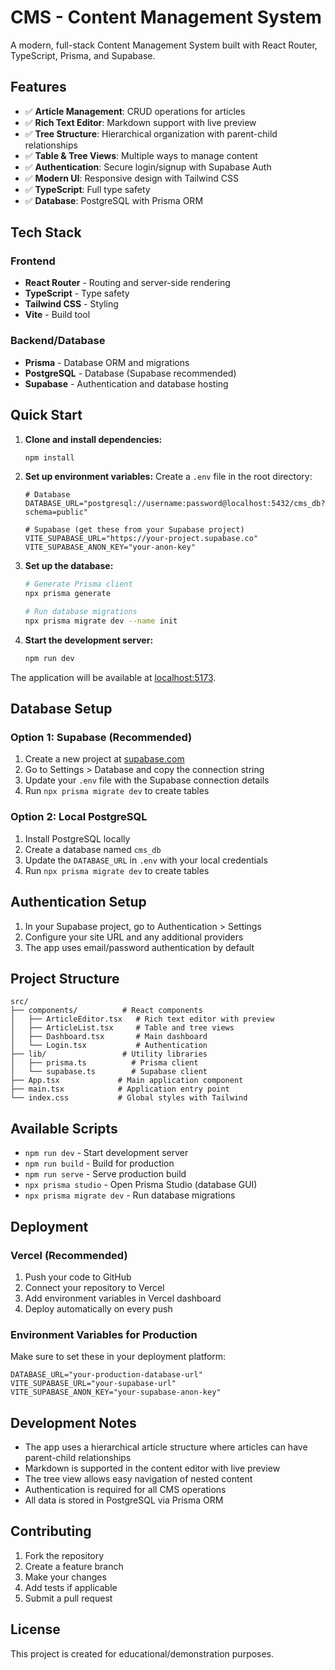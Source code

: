 # CMS - Content Management System

A modern, full-stack Content Management System built with React Router, TypeScript, Prisma, and Supabase.

## Features

- ✅ **Article Management**: CRUD operations for articles
- ✅ **Rich Text Editor**: Markdown support with live preview
- ✅ **Tree Structure**: Hierarchical organization with parent-child relationships
- ✅ **Table & Tree Views**: Multiple ways to manage content
- ✅ **Authentication**: Secure login/signup with Supabase Auth
- ✅ **Modern UI**: Responsive design with Tailwind CSS
- ✅ **TypeScript**: Full type safety
- ✅ **Database**: PostgreSQL with Prisma ORM

## Tech Stack

### Frontend
- **React Router** - Routing and server-side rendering
- **TypeScript** - Type safety
- **Tailwind CSS** - Styling
- **Vite** - Build tool

### Backend/Database
- **Prisma** - Database ORM and migrations
- **PostgreSQL** - Database (Supabase recommended)
- **Supabase** - Authentication and database hosting

## Quick Start

1. **Clone and install dependencies:**
   ```bash
   npm install
   ```

2. **Set up environment variables:**
   Create a `.env` file in the root directory:
   ```env
   # Database
   DATABASE_URL="postgresql://username:password@localhost:5432/cms_db?schema=public"
   
   # Supabase (get these from your Supabase project)
   VITE_SUPABASE_URL="https://your-project.supabase.co"
   VITE_SUPABASE_ANON_KEY="your-anon-key"
   ```

3. **Set up the database:**
   ```bash
   # Generate Prisma client
   npx prisma generate
   
   # Run database migrations
   npx prisma migrate dev --name init
   ```

4. **Start the development server:**
   ```bash
   npm run dev
   ```

The application will be available at [localhost:5173](http://localhost:5173).

## Database Setup

### Option 1: Supabase (Recommended)

1. Create a new project at [supabase.com](https://supabase.com)
2. Go to Settings > Database and copy the connection string
3. Update your `.env` file with the Supabase connection details
4. Run `npx prisma migrate dev` to create tables

### Option 2: Local PostgreSQL

1. Install PostgreSQL locally
2. Create a database named `cms_db`
3. Update the `DATABASE_URL` in `.env` with your local credentials
4. Run `npx prisma migrate dev` to create tables

## Authentication Setup

1. In your Supabase project, go to Authentication > Settings
2. Configure your site URL and any additional providers
3. The app uses email/password authentication by default

## Project Structure

```
src/
├── components/          # React components
│   ├── ArticleEditor.tsx   # Rich text editor with preview
│   ├── ArticleList.tsx     # Table and tree views
│   ├── Dashboard.tsx       # Main dashboard
│   └── Login.tsx           # Authentication
├── lib/                 # Utility libraries
│   ├── prisma.ts          # Prisma client
│   └── supabase.ts        # Supabase client
├── App.tsx             # Main application component
├── main.tsx            # Application entry point
└── index.css           # Global styles with Tailwind
```

## Available Scripts

- `npm run dev` - Start development server
- `npm run build` - Build for production
- `npm run serve` - Serve production build
- `npx prisma studio` - Open Prisma Studio (database GUI)
- `npx prisma migrate dev` - Run database migrations

## Deployment

### Vercel (Recommended)

1. Push your code to GitHub
2. Connect your repository to Vercel
3. Add environment variables in Vercel dashboard
4. Deploy automatically on every push

### Environment Variables for Production

Make sure to set these in your deployment platform:

```env
DATABASE_URL="your-production-database-url"
VITE_SUPABASE_URL="your-supabase-url"
VITE_SUPABASE_ANON_KEY="your-supabase-anon-key"
```

## Development Notes

- The app uses a hierarchical article structure where articles can have parent-child relationships
- Markdown is supported in the content editor with live preview
- The tree view allows easy navigation of nested content
- Authentication is required for all CMS operations
- All data is stored in PostgreSQL via Prisma ORM

## Contributing

1. Fork the repository
2. Create a feature branch
3. Make your changes
4. Add tests if applicable
5. Submit a pull request

## License

This project is created for educational/demonstration purposes.